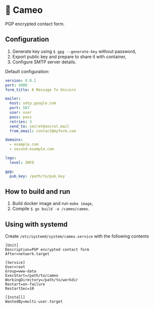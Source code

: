 # 🎎 Cameo

PGP encrypted contact form.

## Configuration

1. Generate key using `$ gpg --generate-key` without password,
2. Export public key and prepare to share it with container,
3. Configure SMTP server details.

Default configuration:

```yaml
version: 0.0.1
port: 4000
form_title: A Message To Unicorn

mailer:
  host: smtp.google.com
  port: 587
  user: user
  pass: pass
  retries: 3
  send_to: secret@secret.mail
  from_email: contact@myform.com

domains:
  - example.com
  - second-example.com

logs:
  level: INFO

gpg:
  pub_key: /path/to/pub.key
```

## How to build and run

1. Build docker image and run `make image`,
2. Compile `$ go build -o /cameo/cameo`.

## Using with systemd
Create `/etc/systemd/system/cameo.service` with the following contents

```unit file (systemd)
[Unit]
Description=PGP encrypted contact form
After=network.target

[Service]
User=root
Group=www-data
ExecStart=/path/to/cameo
WorkingDirectory=/path/to/workdir
Restart=on-failure
RestartSec=10

[Install]
WantedBy=multi-user.target
```
